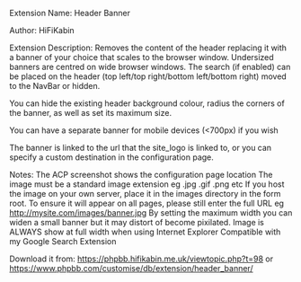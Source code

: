 Extension Name: Header Banner

Author: HiFiKabin

Extension Description:
Removes the content of the header replacing it with a banner of your choice that scales to the browser window. Undersized banners are centred on wide browser windows. The search (if enabled) can be placed on the header (top left/top right/bottom left/bottom right) moved to the NavBar or hidden.

You can hide the existing header background colour, radius the corners of the banner, as well as set its maximum size.

You can have a separate banner for mobile devices (<700px) if you wish

The banner is linked to the url that the site_logo is linked to, or you can specify a custom destination in the configuration page.

Notes:
The ACP screenshot shows the configuration page location
The image must be a standard image extension eg .jpg .gif .png etc
If you host the image on your own server, place it in the images directory in the form root. To ensure it will appear on all pages, please still enter the full URL eg http://mysite.com/images/banner.jpg
By setting the maximum width you can widen a small banner but it may distort of become pixilated.
Image is ALWAYS show at full width when using Internet Explorer
Compatible with my Google Search Extension

Download it from: https://phpbb.hifikabin.me.uk/viewtopic.php?t=98 or https://www.phpbb.com/customise/db/extension/header_banner/
